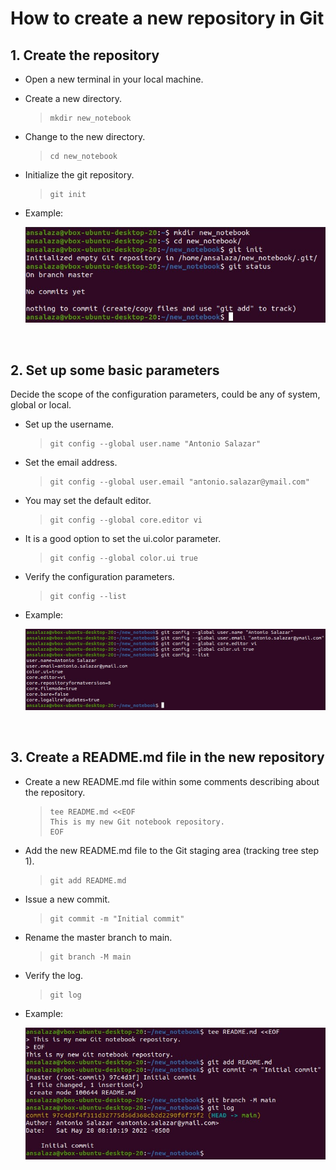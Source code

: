 # How to create a new repository in Git

## 1. Create the repository
- Open a new terminal in your local machine.
- Create a new directory.

    >```
    > mkdir new_notebook
    >```

- Change to the new directory.

    >```
    > cd new_notebook
    >```

- Initialize the git repository.

    >```
    > git init
    >```

- Example:

    ![git_repo1](images/git_local_repo_01.jpg)


<br/>

## 2. Set up some basic parameters
Decide the scope of the configuration parameters, could be any of system, global or local.
- Set up the username. 

    >```
    > git config --global user.name "Antonio Salazar"
    >```

- Set the email address.

    >```
    > git config --global user.email "antonio.salazar@ymail.com"
    >```

- You may set the default editor.

    >```
    > git config --global core.editor vi
    >```

- It is a good option to set the ui.color parameter.

    >```
    > git config --global color.ui true
    >```

- Verify the configuration parameters.

    >```
    > git config --list
    >```

- Example:

    ![git_config](images/git_config.jpg)

<br/>

## 3. Create a README.md file in the new repository 
- Create a new README.md file within some comments describing about the repository.

    >```
    > tee README.md <<EOF
    > This is my new Git notebook repository.
    > EOF
    >```


- Add the new README.md file to the Git staging area (tracking tree step 1).

    >```
    > git add README.md
    >```

- Issue a new commit.

    >```
    > git commit -m "Initial commit"
    >```

- Rename the master branch to main.

    >```
    > git branch -M main
    >```

- Verify the log.

    >```
    > git log
    >```

- Example:

    ![git_config](images/git_local_repo_02.jpg)







